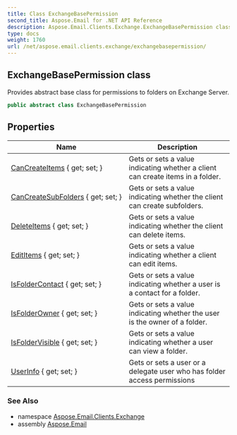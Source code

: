 ```yaml
---
title: Class ExchangeBasePermission
second_title: Aspose.Email for .NET API Reference
description: Aspose.Email.Clients.Exchange.ExchangeBasePermission class. Provides abstract base class for permissions to folders on Exchange Server
type: docs
weight: 1760
url: /net/aspose.email.clients.exchange/exchangebasepermission/
---
```

## ExchangeBasePermission class

Provides abstract base class for permissions to folders on Exchange Server.

```csharp
public abstract class ExchangeBasePermission
```

## Properties

| Name | Description |
| --- | --- |
| [CanCreateItems](../../aspose.email.clients.exchange/exchangebasepermission/cancreateitems/) { get; set; } | Gets or sets a value indicating whether a client can create items in a folder. |
| [CanCreateSubFolders](../../aspose.email.clients.exchange/exchangebasepermission/cancreatesubfolders/) { get; set; } | Gets or sets a value indicating whether the client can create subfolders. |
| [DeleteItems](../../aspose.email.clients.exchange/exchangebasepermission/deleteitems/) { get; set; } | Gets or sets a value indicating whether the client can delete items. |
| [EditItems](../../aspose.email.clients.exchange/exchangebasepermission/edititems/) { get; set; } | Gets or sets a value indicating whether a client can edit items. |
| [IsFolderContact](../../aspose.email.clients.exchange/exchangebasepermission/isfoldercontact/) { get; set; } | Gets or sets a value indicating whether a user is a contact for a folder. |
| [IsFolderOwner](../../aspose.email.clients.exchange/exchangebasepermission/isfolderowner/) { get; set; } | Gets or sets a value indicating whether the user is the owner of a folder. |
| [IsFolderVisible](../../aspose.email.clients.exchange/exchangebasepermission/isfoldervisible/) { get; set; } | Gets or sets a value indicating whether a user can view a folder. |
| [UserInfo](../../aspose.email.clients.exchange/exchangebasepermission/userinfo/) { get; set; } | Gets or sets a user or a delegate user who has folder access permissions |

### See Also

* namespace [Aspose.Email.Clients.Exchange](../../aspose.email.clients.exchange/)
* assembly [Aspose.Email](../../)


